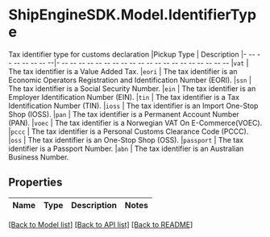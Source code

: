 # ShipEngineSDK.Model.IdentifierType
Tax identifier type for customs declaration  |Pickup Type    | Description |- -- -- -- -- -- -- --|- -- -- -- -- -- -- -- -- -- -- -- -- -- -- -- -- -- -- -- -- |`vat`          | The tax identifier is a Value Added Tax. |`eori`         | The tax identifier is an Economic Operators Registration and Identification Number (EORI). |`ssn`          | The tax identifier is a Social Security Number. |`ein`          | The tax identifier is an Employer Identification Number (EIN). |`tin`          | The tax identifier is a Tax Identification Number (TIN). |`ioss`         | The tax identifier is an Import One-Stop Shop (IOSS). |`pan`          | The tax identifier is a Permanent Account Number (PAN). |`voec`         | The tax identifier is a Norwegian VAT On E-Commerce(VOEC). |`pccc`         | The tax identifier is a Personal Customs Clearance Code (PCCC). |`oss`          | The tax identifier is an One-Stop Shop (OSS). |`passport`     | The tax identifier is a Passport Number. |`abn`          | The tax identifier is an Australian Business Number. 

## Properties

Name | Type | Description | Notes
------------ | ------------- | ------------- | -------------

[[Back to Model list]](../README.md#documentation-for-models) [[Back to API list]](../README.md#documentation-for-api-endpoints) [[Back to README]](../README.md)

